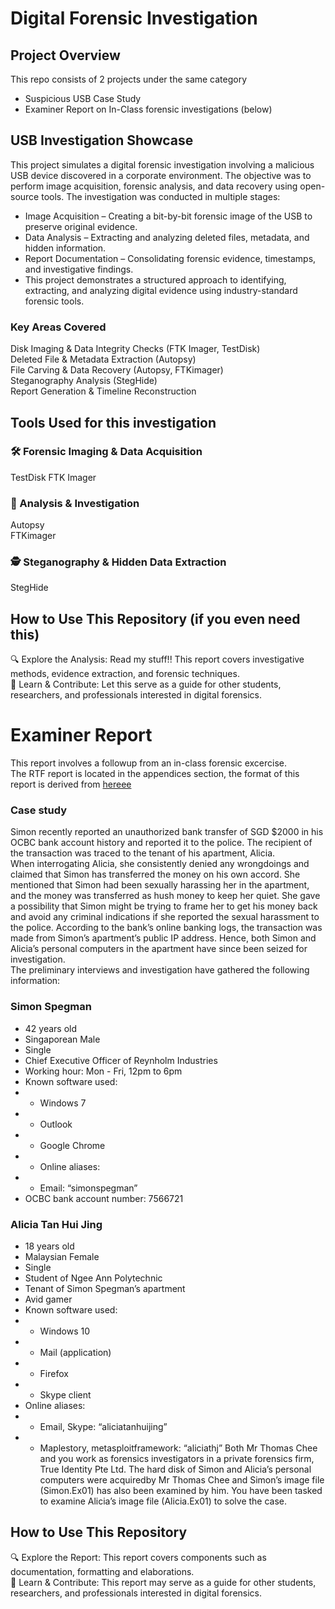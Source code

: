 # Digital Forensic Investigation 
## Project Overview
This repo consists of 2 projects under the same category  
* Suspicious USB Case Study
* Examiner Report on In-Class forensic investigations (below)
## USB Investigation Showcase
 This project simulates a digital forensic investigation involving a malicious USB device discovered in a corporate environment. The objective was to perform image acquisition, forensic analysis, and data recovery using open-source tools. The investigation was conducted in multiple stages:

* Image Acquisition – Creating a bit-by-bit forensic image of the USB to preserve original evidence.
* Data Analysis – Extracting and analyzing deleted files, metadata, and hidden information.
* Report Documentation – Consolidating forensic evidence, timestamps, and investigative findings.
* This project demonstrates a structured approach to identifying, extracting, and analyzing digital evidence using industry-standard forensic tools.

### Key Areas Covered
Disk Imaging & Data Integrity Checks (FTK Imager, TestDisk)  
Deleted File & Metadata Extraction (Autopsy)  
File Carving & Data Recovery (Autopsy, FTKimager)  
Steganography Analysis (StegHide)  
Report Generation & Timeline Reconstruction  
## Tools Used for this investigation
### 🛠 Forensic Imaging & Data Acquisition

TestDisk
FTK Imager
### 🔎 Analysis & Investigation

Autopsy  
FTKimager  
### 🕵️ Steganography & Hidden Data Extraction

StegHide  
## How to Use This Repository (if you even need this)
🔍 Explore the Analysis: Read my stuff!! This report covers investigative methods, evidence extraction, and forensic techniques.  
🚀 Learn & Contribute: Let this serve as a guide for other students, researchers, and professionals interested in digital forensics.  


# Examiner Report
This report involves a followup from an in-class forensic excercise.  
The RTF report is located in the appendices section, the format of this report is derived from [hereee](https://www.geeksforgeeks.org/computer-forensic-report-format/)

### Case study
Simon recently reported an unauthorized bank transfer of SGD $2000 in his OCBC bank
account history and reported it to the police. The recipient of the transaction was traced to
the tenant of his apartment, Alicia.  
When interrogating Alicia, she consistently denied any wrongdoings and claimed that Simon
has transferred the money on his own accord. She mentioned that Simon had been sexually
harassing her in the apartment, and the money was transferred as hush money to keep her
quiet. She gave a possibility that Simon might be trying to frame her to get his money back
and avoid any criminal indications if she reported the sexual harassment to the police.
According to the bank’s online banking logs, the transaction was made from Simon’s
apartment’s public IP address. Hence, both Simon and Alicia’s personal computers in the
apartment have since been seized for investigation.  
The preliminary interviews and investigation have gathered the following information:  
### Simon Spegman 
* 42 years old
* Singaporean Male
* Single
* Chief Executive Officer of Reynholm Industries
* Working hour: Mon - Fri, 12pm to 6pm
* Known software used:
* * Windows 7
* * Outlook
* * Google Chrome
* * Online aliases:
* * Email: “simonspegman”
* OCBC bank account number: 7566721
### Alicia Tan Hui Jing
* 18 years old
* Malaysian Female
* Single
* Student of Ngee Ann Polytechnic
* Tenant of Simon Spegman’s apartment
* Avid gamer
* Known software used:
* * Windows 10
* * Mail (application)
* * Firefox
* * Skype client
* Online aliases:
* * Email, Skype: “aliciatanhuijing”
* * Maplestory, metasploitframework: “aliciathj”
Both Mr Thomas Chee and you work as forensics investigators in a private forensics firm, True Identity Pte Ltd. The hard disk of Simon and Alicia’s personal computers were acquiredby Mr Thomas Chee and Simon’s image file (Simon.Ex01) has also been examined by him. You have been tasked to examine Alicia’s image file (Alicia.Ex01) to solve the case.   

## How to Use This Repository
🔍 Explore the Report: This report covers components such as documentation, formatting and elaborations.  
🚀 Learn & Contribute: This report may serve as a guide for other students, researchers, and professionals interested in digital forensics.  
